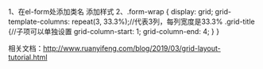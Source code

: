  1、在el-form处添加类名
<el-form :inline="true"
             :model="form"
             class="form-wrap"
             ref="form"
             label-width="40%">
添加样式
2、.form-wrap {
  display: grid;
  grid-template-columns: repeat(3, 33.3%);//代表3列，每列宽度是33.3%
  .grid-title {//子项可以单独设置
    grid-column-start: 1;
    grid-column-end: 4;
  }
}

相关文档：http://www.ruanyifeng.com/blog/2019/03/grid-layout-tutorial.html